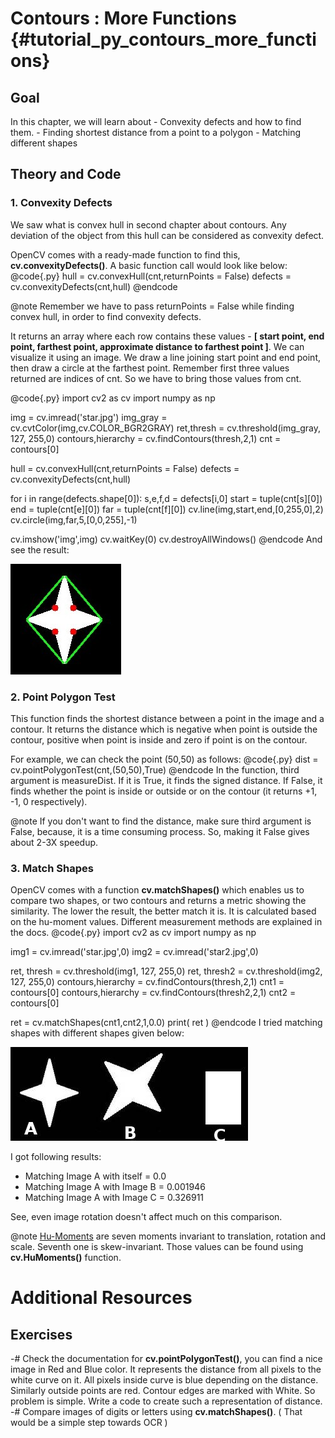 Contours : More Functions {#tutorial_py_contours_more_functions}
=========================

Goal
----

In this chapter, we will learn about
    -   Convexity defects and how to find them.
    -   Finding shortest distance from a point to a polygon
    -   Matching different shapes

Theory and Code
---------------

### 1. Convexity Defects

We saw what is convex hull in second chapter about contours. Any deviation of the object from this
hull can be considered as convexity defect.

OpenCV comes with a ready-made function to find this, **cv.convexityDefects()**. A basic function
call would look like below:
@code{.py}
hull = cv.convexHull(cnt,returnPoints = False)
defects = cv.convexityDefects(cnt,hull)
@endcode

@note Remember we have to pass returnPoints = False while finding convex hull, in order to find
convexity defects.

It returns an array where each row contains these values - **[ start point, end point, farthest
point, approximate distance to farthest point ]**. We can visualize it using an image. We draw a
line joining start point and end point, then draw a circle at the farthest point. Remember first
three values returned are indices of cnt. So we have to bring those values from cnt.

@code{.py}
import cv2 as cv
import numpy as np

img = cv.imread('star.jpg')
img_gray = cv.cvtColor(img,cv.COLOR_BGR2GRAY)
ret,thresh = cv.threshold(img_gray, 127, 255,0)
contours,hierarchy = cv.findContours(thresh,2,1)
cnt = contours[0]

hull = cv.convexHull(cnt,returnPoints = False)
defects = cv.convexityDefects(cnt,hull)

for i in range(defects.shape[0]):
    s,e,f,d = defects[i,0]
    start = tuple(cnt[s][0])
    end = tuple(cnt[e][0])
    far = tuple(cnt[f][0])
    cv.line(img,start,end,[0,255,0],2)
    cv.circle(img,far,5,[0,0,255],-1)

cv.imshow('img',img)
cv.waitKey(0)
cv.destroyAllWindows()
@endcode
And see the result:

![image](images/defects.jpg)

### 2. Point Polygon Test

This function finds the shortest distance between a point in the image and a contour. It returns the
distance which is negative when point is outside the contour, positive when point is inside and zero
if point is on the contour.

For example, we can check the point (50,50) as follows:
@code{.py}
dist = cv.pointPolygonTest(cnt,(50,50),True)
@endcode
In the function, third argument is measureDist. If it is True, it finds the signed distance. If
False, it finds whether the point is inside or outside or on the contour (it returns +1, -1, 0
respectively).

@note If you don't want to find the distance, make sure third argument is False, because, it is a
time consuming process. So, making it False gives about 2-3X speedup.

### 3. Match Shapes

OpenCV comes with a function **cv.matchShapes()** which enables us to compare two shapes, or two
contours and returns a metric showing the similarity. The lower the result, the better match it is.
It is calculated based on the hu-moment values. Different measurement methods are explained in the
docs.
@code{.py}
import cv2 as cv
import numpy as np

img1 = cv.imread('star.jpg',0)
img2 = cv.imread('star2.jpg',0)

ret, thresh = cv.threshold(img1, 127, 255,0)
ret, thresh2 = cv.threshold(img2, 127, 255,0)
contours,hierarchy = cv.findContours(thresh,2,1)
cnt1 = contours[0]
contours,hierarchy = cv.findContours(thresh2,2,1)
cnt2 = contours[0]

ret = cv.matchShapes(cnt1,cnt2,1,0.0)
print( ret )
@endcode
I tried matching shapes with different shapes given below:

![image](images/matchshapes.jpg)

I got following results:

-   Matching Image A with itself = 0.0
-   Matching Image A with Image B = 0.001946
-   Matching Image A with Image C = 0.326911

See, even image rotation doesn't affect much on this comparison.

@note [Hu-Moments](http://en.wikipedia.org/wiki/Image_moment#Rotation_invariant_moments) are seven
moments invariant to translation, rotation and scale. Seventh one is skew-invariant. Those values
can be found using **cv.HuMoments()** function.

Additional Resources
====================

Exercises
---------

-#  Check the documentation for **cv.pointPolygonTest()**, you can find a nice image in Red and
    Blue color. It represents the distance from all pixels to the white curve on it. All pixels
    inside curve is blue depending on the distance. Similarly outside points are red. Contour edges
    are marked with White. So problem is simple. Write a code to create such a representation of
    distance.
-#  Compare images of digits or letters using **cv.matchShapes()**. ( That would be a simple step
    towards OCR )
